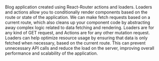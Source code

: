 Blog application created using React-Router actions and loaders. Loaders and actions allow you to conditionally render components based on the route or state of the application. We can make fetch requests based on a current route, which also cleans up your component code by abstracting away complex logic related to data fetching and rendering. Loaders are for any kind of GET request, and Actions are for any other mutation request. Loaders can help optimize resource usage by ensuring that data is only fetched when necessary, based on the current route. This can prevent unnecessary API calls and reduce the load on the server, improving overall performance and scalability of the application.